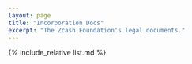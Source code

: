 ```yaml
---
layout: page
title: "Incorporation Docs"
excerpt: "The Zcash Foundation's legal documents."
---
```


{% include_relative list.md %}
